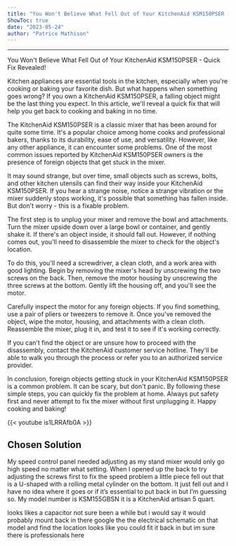 ```yaml
---
title: "You Won't Believe What Fell Out of Your KitchenAid KSM150PSER - Quick Fix Revealed!"
ShowToc: true 
date: "2023-05-24"
author: "Patrice Mathison"
---
```

*****
You Won't Believe What Fell Out of Your KitchenAid KSM150PSER - Quick Fix Revealed!

Kitchen appliances are essential tools in the kitchen, especially when you're cooking or baking your favorite dish. But what happens when something goes wrong? If you own a KitchenAid KSM150PSER, a falling object might be the last thing you expect. In this article, we'll reveal a quick fix that will help you get back to cooking and baking in no time.

The KitchenAid KSM150PSER is a classic mixer that has been around for quite some time. It's a popular choice among home cooks and professional bakers, thanks to its durability, ease of use, and versatility. However, like any other appliance, it can encounter some problems. One of the most common issues reported by KitchenAid KSM150PSER owners is the presence of foreign objects that get stuck in the mixer.

It may sound strange, but over time, small objects such as screws, bolts, and other kitchen utensils can find their way inside your KitchenAid KSM150PSER. If you hear a strange noise, notice a strange vibration or the mixer suddenly stops working, it's possible that something has fallen inside. But don't worry - this is a fixable problem.

The first step is to unplug your mixer and remove the bowl and attachments. Turn the mixer upside down over a large bowl or container, and gently shake it. If there's an object inside, it should fall out. However, if nothing comes out, you'll need to disassemble the mixer to check for the object's location.

To do this, you'll need a screwdriver, a clean cloth, and a work area with good lighting. Begin by removing the mixer's head by unscrewing the two screws on the back. Then, remove the motor housing by unscrewing the three screws at the bottom. Gently lift the housing off, and you'll see the motor.

Carefully inspect the motor for any foreign objects. If you find something, use a pair of pliers or tweezers to remove it. Once you've removed the object, wipe the motor, housing, and attachments with a clean cloth. Reassemble the mixer, plug it in, and test it to see if it's working correctly.

If you can't find the object or are unsure how to proceed with the disassembly, contact the KitchenAid customer service hotline. They'll be able to walk you through the process or refer you to an authorized service provider.

In conclusion, foreign objects getting stuck in your KitchenAid KSM150PSER is a common problem. It can be scary, but don't panic. By following these simple steps, you can quickly fix the problem at home. Always put safety first and never attempt to fix the mixer without first unplugging it. Happy cooking and baking!

{{< youtube is1LRRAfb0A >}} 



## Chosen Solution
 My speed control panel needed adjusting as my stand mixer would only go high speed no matter what setting. When I opened up the back to try adjusting the screws first to fix the speed problem a little piece fell out that is a U-shaped with a rolling metal cylinder on the bottom. It just fell out and I have no idea where it goes or if it’s essential to put back in but I’m guessing so. My model number is KSM155GBSN it is a KitchenAid artisan 5 quart.

 looks likes a capacitor not sure been a while but i would say it would probably mount back in there google the the electrical schematic on that model and find the location looks like you could fit it back in but im sure there is professionals here




